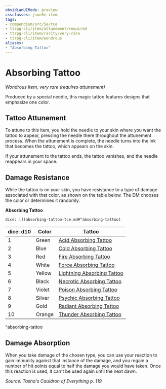 ```yaml
---
obsidianUIMode: preview
cssclasses: json5e-item
tags:
- compendium/src/5e/tce
- ttrpg-cli/item/attunement/required
- ttrpg-cli/item/rarity/very-rare
- ttrpg-cli/item/wondrous
aliases: 
- "Absorbing Tattoo"
---
```

# Absorbing Tattoo
*Wondrous Item, very rare (requires attunement)*  


Produced by a special needle, this magic tattoo features designs that emphasize one color.

## Tattoo Attunement

To attune to this item, you hold the needle to your skin where you want the tattoo to appear, pressing the needle there throughout the attunement process. When the attunement is complete, the needle turns into the ink that becomes the tattoo, which appears on the skin.

If your attunement to the tattoo ends, the tattoo vanishes, and the needle reappears in your space.

## Damage Resistance

While the tattoo is on your skin, you have resistance to a type of damage associated with that color, as shown on the table below. The DM chooses the color or determines it randomly.

**Absorbing Tattoo**

`dice: [](absorbing-tattoo-tce.md#^absorbing-tattoo)`

| dice: d10 | Color | Tattoo |
|-----------|-------|--------|
| 1 | Green | [Acid Absorbing Tattoo](compendium/items/acid-absorbing-tattoo-tce.md) |
| 2 | Blue | [Cold Absorbing Tattoo](compendium/items/cold-absorbing-tattoo-tce.md) |
| 3 | Red | [Fire Absorbing Tattoo](compendium/items/fire-absorbing-tattoo-tce.md) |
| 4 | White | [Force Absorbing Tattoo](compendium/items/force-absorbing-tattoo-tce.md) |
| 5 | Yellow | [Lightning Absorbing Tattoo](compendium/items/lightning-absorbing-tattoo-tce.md) |
| 6 | Black | [Necrotic Absorbing Tattoo](compendium/items/necrotic-absorbing-tattoo-tce.md) |
| 7 | Violet | [Poison Absorbing Tattoo](compendium/items/poison-absorbing-tattoo-tce.md) |
| 8 | Silver | [Psychic Absorbing Tattoo](compendium/items/psychic-absorbing-tattoo-tce.md) |
| 9 | Gold | [Radiant Absorbing Tattoo](compendium/items/radiant-absorbing-tattoo-tce.md) |
| 10 | Orange | [Thunder Absorbing Tattoo](compendium/items/thunder-absorbing-tattoo-tce.md) |
^absorbing-tattoo

## Damage Absorption

When you take damage of the chosen type, you can use your reaction to gain immunity against that instance of the damage, and you regain a number of hit points equal to half the damage you would have taken. Once this reaction is used, it can't be used again until the next dawn.

*Source: Tasha's Cauldron of Everything p. 119*